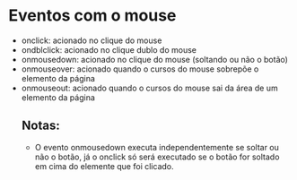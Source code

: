<h1>Eventos com o mouse</h1>
<ul>
    <li>onclick: acionado no clique do mouse</li>
    <li>ondblclick: acionado no clique dublo do mouse</li>
    <li>onmousedown: acionado no clique do mouse (soltando ou não o botão)</li>
    <li>onmouseover: acionado quando o cursos do mouse sobrepõe o elemento da página</li>
    <li>onmouseout: acionado quando o cursos do mouse sai da área de um elemento da página</li>
    <h2>Notas:</h2>
    <ul>
        <li>O evento onmousedown executa independentemente se soltar ou não o botão, já o onclick só será executado se o botão for soltado em cima do elemente que foi clicado.</li>
    </ul>
</ul>